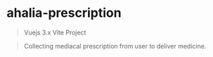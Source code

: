 # ahalia-prescription

> Vuejs 3.x Vite Project

> Collecting mediacal prescription from user to deliver medicine. 

